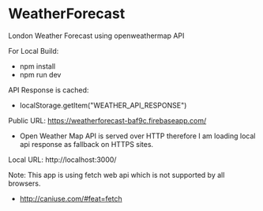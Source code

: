 # WeatherForecast
London Weather Forecast using openweathermap API

For Local Build:
 - npm install
 - npm run dev

API Response is cached:
 - localStorage.getItem("WEATHER_API_RESPONSE")

Public URL: https://weatherforecast-baf9c.firebaseapp.com/
 - Open Weather Map API is served over HTTP therefore I am loading local api response as fallback on HTTPS sites.

Local URL: http://localhost:3000/

Note: This app is using fetch web api which is not supported by all browsers.
 - http://caniuse.com/#feat=fetch

